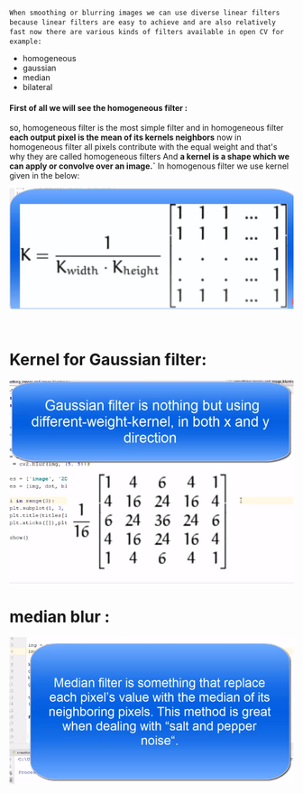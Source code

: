 
`When smoothing or blurring images we can use diverse linear filters because linear filters are easy to achieve and are also relatively fast now there are various kinds of filters available in open CV for example:` 

- homogeneous
- gaussian
- median 
- bilateral 

#### First of all we will see the homogeneous filter :
so, homogeneous filter is the most simple filter and in homogeneous filter **each output pixel is the mean of its kernels neighbors** now in homogeneous filter all pixels contribute with the equal weight and that's why they are called homogeneous filters And **a kernel is a shape which we can apply or convolve over an image.`** In homogenous filter we use kernel given in the below:
<br> 

![Alt text](photo/image-2.png)

<br>

# Kernel for Gaussian filter:

![Alt text](photo/image-3.png)


# median blur : 

![Alt text](photo/image-4.png)

<br>
